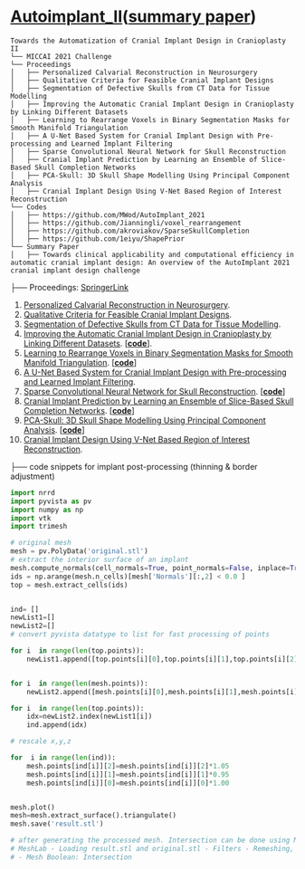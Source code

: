 # [Autoimplant_II](https://autoimplant2021.grand-challenge.org/)([summary paper](https://www.sciencedirect.com/science/article/pii/S1361841523001251))

```
Towards the Automatization of Cranial Implant Design in Cranioplasty II 
└── MICCAI 2021 Challenge
└── Proceedings  
│   ├── Personalized Calvarial Reconstruction in Neurosurgery
│   ├── Qualitative Criteria for Feasible Cranial Implant Designs
│   ├── Segmentation of Defective Skulls from CT Data for Tissue Modelling
│   ├── Improving the Automatic Cranial Implant Design in Cranioplasty by Linking Different Datasets
│   ├── Learning to Rearrange Voxels in Binary Segmentation Masks for Smooth Manifold Triangulation
│   ├── A U-Net Based System for Cranial Implant Design with Pre-processing and Learned Implant Filtering
│   ├── Sparse Convolutional Neural Network for Skull Reconstruction
│   ├── Cranial Implant Prediction by Learning an Ensemble of Slice-Based Skull Completion Networks
│   ├── PCA-Skull: 3D Skull Shape Modelling Using Principal Component Analysis
│   ├── Cranial Implant Design Using V-Net Based Region of Interest Reconstruction
└── Codes
│   ├── https://github.com/MWod/AutoImplant_2021
│   ├── https://github.com/Jianningli/voxel_rearrangement
│   ├── https://github.com/akroviakov/SparseSkullCompletion
│   ├── https://github.com/1eiyu/ShapePrior
└── Summary Paper
│   ├── Towards clinical applicability and computational efficiency in automatic cranial implant design: An overview of the AutoImplant 2021 cranial implant design challenge
```

├── Proceedings: [SpringerLink](https://link.springer.com/book/10.1007/978-3-030-92652-6)     
01. [Personalized Calvarial Reconstruction in Neurosurgery](https://link.springer.com/chapter/10.1007/978-3-030-92652-6_1).
02. [Qualitative Criteria for Feasible Cranial Implant Designs](https://link.springer.com/chapter/10.1007/978-3-030-92652-6_2).
03. [Segmentation of Defective Skulls from CT Data for Tissue Modelling](https://link.springer.com/chapter/10.1007/978-3-030-92652-6_3).
04. [Improving the Automatic Cranial Implant Design in Cranioplasty by Linking Different Datasets](https://link.springer.com/chapter/10.1007/978-3-030-92652-6_4). [[**<ins>code</ins>**](https://github.com/MWod/AutoImplant_2021)].
6. [Learning to Rearrange Voxels in Binary Segmentation Masks for Smooth Manifold Triangulation](https://link.springer.com/chapter/10.1007/978-3-030-92652-6_5). [[**<ins>code</ins>**](https://github.com/Jianningli/voxel_rearrangement)]
7. [A U-Net Based System for Cranial Implant Design with Pre-processing and Learned Implant Filtering](https://link.springer.com/chapter/10.1007/978-3-030-92652-6_6).
8. [Sparse Convolutional Neural Network for Skull Reconstruction](https://link.springer.com/chapter/10.1007/978-3-030-92652-6_7). [[**<ins>code</ins>**](https://github.com/akroviakov/SparseSkullCompletion)]
9. [Cranial Implant Prediction by Learning an Ensemble of Slice-Based Skull Completion Networks](https://link.springer.com/chapter/10.1007/978-3-030-92652-6_8). [[**<ins>code</ins>**](https://github.com/YouJianFengXue/Cranial-implant-prediction-by-learning-an-ensemble-of-slice-based-skull-completion-networks)]
10. [PCA-Skull: 3D Skull Shape Modelling Using Principal Component Analysis](https://link.springer.com/chapter/10.1007/978-3-030-92652-6_9). [[**<ins>code</ins>**](https://github.com/1eiyu/ShapePrior)]
11. [Cranial Implant Design Using V-Net Based Region of Interest Reconstruction](https://link.springer.com/chapter/10.1007/978-3-030-92652-6_10).




├── code snippets for implant post-processing (thinning & border adjustment)

```Python
import nrrd
import pyvista as pv
import numpy as np
import vtk
import trimesh

# original mesh
mesh = pv.PolyData('original.stl')
# extract the interior surface of an implant
mesh.compute_normals(cell_normals=True, point_normals=False, inplace=True)
ids = np.arange(mesh.n_cells)[mesh['Normals'][:,2] < 0.0 ]
top = mesh.extract_cells(ids)


ind= []
newList1=[]
newList2=[]
# convert pyvista datatype to list for fast processing of points

for i  in range(len(top.points)):
	newList1.append([top.points[i][0],top.points[i][1],top.points[i][2]])


for i  in range(len(mesh.points)):
	newList2.append([mesh.points[i][0],mesh.points[i][1],mesh.points[i][2]])

for i  in range(len(top.points)):
	idx=newList2.index(newList1[i])
	ind.append(idx)

# rescale x,y,z

for  i in range(len(ind)):
	mesh.points[ind[i]][2]=mesh.points[ind[i]][2]*1.05
	mesh.points[ind[i]][1]=mesh.points[ind[i]][1]*0.95
	mesh.points[ind[i]][0]=mesh.points[ind[i]][0]*1.00


mesh.plot()
mesh=mesh.extract_surface().triangulate()
mesh.save('result.stl')

# after generating the processed mesh. Intersection can be done using MeshLab:
# MeshLab - Loading result.stl and original.stl - Filters - Remeshing, Simplification, Reconstruction 
# - Mesh Boolean: Intersection


```



